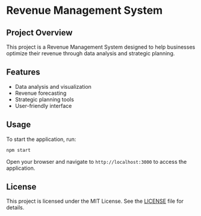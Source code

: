 
# Revenue Management System

## Project Overview
This project is a Revenue Management System designed to help businesses optimize their revenue through data analysis and strategic planning.

## Features
- Data analysis and visualization
- Revenue forecasting
- Strategic planning tools
- User-friendly interface

## Usage
To start the application, run:
```bash
npm start
```
Open your browser and navigate to `http://localhost:3000` to access the application.

## License
This project is licensed under the MIT License. See the [LICENSE](LICENSE) file for details.
